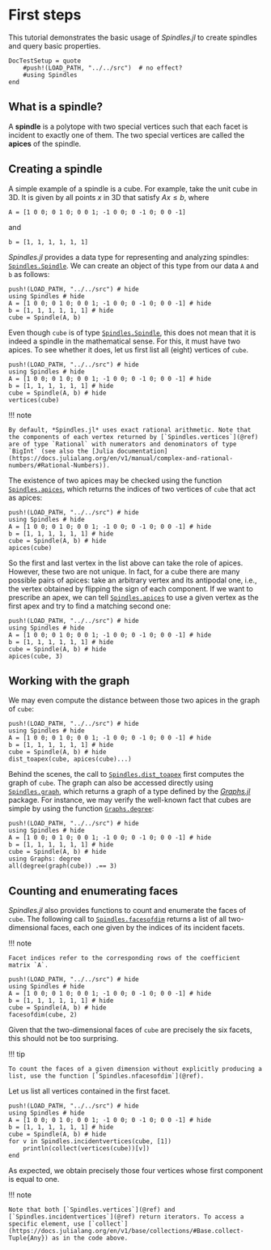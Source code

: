 # First steps
This tutorial demonstrates the basic usage of *Spindles.jl* to create spindles and query basic properties.

```@meta
DocTestSetup = quote
    #push!(LOAD_PATH, "../../src")  # no effect?
    #using Spindles
end
```
## What is a spindle?
A **spindle** is a polytope with two special vertices such that each facet is incident to exactly one of them. The two special vertices are called the **apices** of the spindle.

## Creating a spindle
A simple example of a spindle is a cube. For example, take the unit cube in 3D. It is given by all points $x$ in 3D that satisfy $Ax \le b$, where
```@example
A = [1 0 0; 0 1 0; 0 0 1; -1 0 0; 0 -1 0; 0 0 -1]
```
and
```@example
b = [1, 1, 1, 1, 1, 1]
```

*Spindles.jl* provides a data type for representing and analyzing spindles: [`Spindles.Spindle`](@ref). We can create an object of this type from our data `A` and `b` as follows:
```@example
push!(LOAD_PATH, "../../src") # hide
using Spindles # hide
A = [1 0 0; 0 1 0; 0 0 1; -1 0 0; 0 -1 0; 0 0 -1] # hide
b = [1, 1, 1, 1, 1, 1] # hide
cube = Spindle(A, b)
```

Even though `cube` is of type [`Spindles.Spindle`](@ref), this does not mean that it is indeed a spindle in the mathematical sense. For this, it must have two apices. To see whether it does, let us first list all (eight) vertices of `cube`.

```@example
push!(LOAD_PATH, "../../src") # hide
using Spindles # hide
A = [1 0 0; 0 1 0; 0 0 1; -1 0 0; 0 -1 0; 0 0 -1] # hide
b = [1, 1, 1, 1, 1, 1] # hide
cube = Spindle(A, b) # hide
vertices(cube)
```

!!! note

    By default, *Spindles.jl* uses exact rational arithmetic. Note that the components of each vertex returned by [`Spindles.vertices`](@ref) are of type `Rational` with numerators and denominators of type `BigInt` (see also the [Julia documentation](https://docs.julialang.org/en/v1/manual/complex-and-rational-numbers/#Rational-Numbers)).

The existence of two apices may be checked using the function [`Spindles.apices`](@ref), which returns the indices of two vertices of `cube` that act as apices:

```@example
push!(LOAD_PATH, "../../src") # hide
using Spindles # hide
A = [1 0 0; 0 1 0; 0 0 1; -1 0 0; 0 -1 0; 0 0 -1] # hide
b = [1, 1, 1, 1, 1, 1] # hide
cube = Spindle(A, b) # hide
apices(cube)
```

So the first and last vertex in the list above can take the role of apices. However, these two are not unique. In fact, for a cube there are many possible pairs of apices: take an arbitrary vertex and its antipodal one, i.e., the vertex obtained by flipping the sign of each component. If we want to prescribe an apex, we can tell [`Spindles.apices`](@ref) to use a given vertex as the first apex and try to find a matching second one:

```@example
push!(LOAD_PATH, "../../src") # hide
using Spindles # hide
A = [1 0 0; 0 1 0; 0 0 1; -1 0 0; 0 -1 0; 0 0 -1] # hide
b = [1, 1, 1, 1, 1, 1] # hide
cube = Spindle(A, b) # hide
apices(cube, 3)
```

## Working with the graph
We may even compute the distance between those two apices in the graph of `cube`:

```@example
push!(LOAD_PATH, "../../src") # hide
using Spindles # hide
A = [1 0 0; 0 1 0; 0 0 1; -1 0 0; 0 -1 0; 0 0 -1] # hide
b = [1, 1, 1, 1, 1, 1] # hide
cube = Spindle(A, b) # hide
dist_toapex(cube, apices(cube)...)
```

Behind the scenes, the call to [`Spindles.dist_toapex`](@ref) first computes the graph of `cube`. The graph can also be accessed directly using [`Spindles.graph`](@ref), which returns a graph of a type defined by the [*Graphs.jl*](https://juliagraphs.org/Graphs.jl/) package. 
For instance, we may verify the well-known fact that cubes are simple by using the function [`Graphs.degree`](https://juliagraphs.org/Graphs.jl/stable/core_functions/core/#Graphs.degree):

```@example
push!(LOAD_PATH, "../../src") # hide
using Spindles # hide
A = [1 0 0; 0 1 0; 0 0 1; -1 0 0; 0 -1 0; 0 0 -1] # hide
b = [1, 1, 1, 1, 1, 1] # hide
cube = Spindle(A, b) # hide
using Graphs: degree
all(degree(graph(cube)) .== 3)
```

## Counting and enumerating faces
*Spindles.jl* also provides functions to count and enumerate the faces of `cube`. The following call to [`Spindles.facesofdim`](@ref) returns a list of all two-dimensional faces, each one given by the indices of its incident facets.

!!! note

    Facet indices refer to the corresponding rows of the coefficient matrix `A`. 

```@example
push!(LOAD_PATH, "../../src") # hide
using Spindles # hide
A = [1 0 0; 0 1 0; 0 0 1; -1 0 0; 0 -1 0; 0 0 -1] # hide
b = [1, 1, 1, 1, 1, 1] # hide
cube = Spindle(A, b) # hide
facesofdim(cube, 2)
```

Given that the two-dimensional faces of `cube` are precisely the six facets, this should not be too surprising. 

!!! tip

    To count the faces of a given dimension without explicitly producing a list, use the function [`Spindles.nfacesofdim`](@ref).

Let us list all vertices contained in the first facet.

```@example
push!(LOAD_PATH, "../../src") # hide
using Spindles # hide
A = [1 0 0; 0 1 0; 0 0 1; -1 0 0; 0 -1 0; 0 0 -1] # hide
b = [1, 1, 1, 1, 1, 1] # hide
cube = Spindle(A, b) # hide
for v in Spindles.incidentvertices(cube, [1])
    println(collect(vertices(cube))[v])
end
```

As expected, we obtain precisely those four vertices whose first component is equal to one.

!!! note

    Note that both [`Spindles.vertices`](@ref) and [`Spindles.incidentvertices`](@ref) return iterators. To access a specific element, use [`collect`](https://docs.julialang.org/en/v1/base/collections/#Base.collect-Tuple{Any}) as in the code above.
